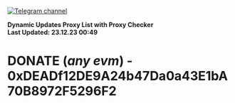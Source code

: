 [![Telegram channel](https://img.shields.io/endpoint?url=https://runkit.io/damiankrawczyk/telegram-badge/branches/master?url=https://t.me/n4z4v0d)](https://t.me/n4z4v0d) 

**Dynamic Updates Proxy List with Proxy Checker**  
**Last Updated: 23.12.23 00:49**

# DONATE (_any evm_) - 0xDEADf12DE9A24b47Da0a43E1bA70B8972F5296F2
